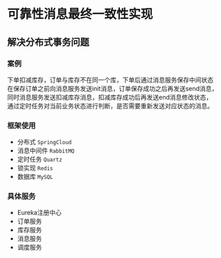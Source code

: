 可靠性消息最终一致性实现
=====================================

## 解决分布式事务问题

### 案例
下单扣减库存，订单与库存不在同一个库，下单后通过消息服务保存中间状态<br>
在保存订单之前向消息服务发送init消息，订单保存成功之后再发送send消息，<br>
同时消息服务发送扣减库存消息，扣减库存成功后再发送end消息修改状态，<br>
通过定时任务对当前业务状态进行判断，是否需要重新发送对应状态的消息。

### 框架使用
* 分布式 `SpringCloud`
* 消息中间件 `RabbitMQ`
* 定时任务 `Quartz`
* 锁实现 `Redis`
* 数据库 `MySQL`

### 具体服务
* Eureka注册中心
* 订单服务
* 库存服务
* 消息服务
* 调度服务
